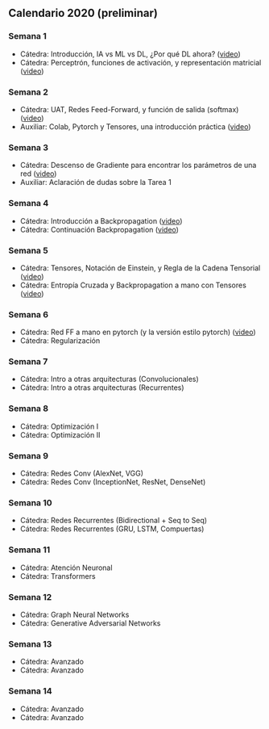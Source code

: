## Calendario 2020 (preliminar)

### Semana 1

* Cátedra: Introducción, IA vs ML vs DL, ¿Por qué DL ahora? ([video](https://www.youtube.com/watch?v=BASByOlqqkc&list=PLBjZ-ginWc1e0_Dp4heHglsjJmacV_F20&index=1))
* Cátedra: Perceptrón, funciones de activación, y representación matricial ([video](https://www.youtube.com/watch?v=mDCxK2Pu0mA&list=PLBjZ-ginWc1e0_Dp4heHglsjJmacV_F20&index=2))

### Semana 2

* Cátedra: UAT, Redes Feed-Forward, y función de salida (softmax) ([video](https://www.youtube.com/watch?v=eV-N1ozcZrk&list=PLBjZ-ginWc1e0_Dp4heHglsjJmacV_F20&index=3))
* Auxiliar: Colab, Pytorch y Tensores, una introducción práctica ([video](https://www.youtube.com/watch?v=gjTV_7X2O9Y&feature=youtu.be))

### Semana 3

* Cátedra: Descenso de Gradiente para encontrar los parámetros de una red ([video](https://www.youtube.com/watch?v=G4dnRSSC6Kw))
* Auxiliar: Aclaración de dudas sobre la Tarea 1

### Semana 4

* Cátedra: Introducción a Backpropagation ([video](https://www.youtube.com/watch?v=1EUAoM1EhM0))
* Cátedra: Continuación Backpropagation ([video](https://www.youtube.com/watch?v=Gp2rY7LvTyQ))

### Semana 5

* Cátedra: Tensores, Notación de Einstein, y Regla de la Cadena Tensorial ([video](https://www.youtube.com/watch?v=pLUNS_tK-K8))
* Cátedra: Entropía Cruzada y Backpropagation a mano con Tensores ([video](https://www.youtube.com/watch?v=e_1lis8ByyI))

### Semana 6

* Cátedra: Red FF a mano en pytorch (y la versión estilo pytorch) ([video](https://www.youtube.com/watch?v=y6aD4WG-rOw))
* Cátedra: Regularización

### Semana 7

* Cátedra: Intro a otras arquitecturas (Convolucionales)
* Cátedra: Intro a otras arquitecturas (Recurrentes)

### Semana 8

* Cátedra: Optimización I
* Cátedra: Optimización II

### Semana 9

* Cátedra: Redes Conv (AlexNet, VGG)
* Cátedra: Redes Conv (InceptionNet, ResNet, DenseNet)

### Semana 10

* Cátedra: Redes Recurrentes (Bidirectional + Seq to Seq)
* Cátedra: Redes Recurrentes (GRU, LSTM, Compuertas)

### Semana 11

* Cátedra: Atención Neuronal
* Cátedra: Transformers

### Semana 12

* Cátedra: Graph Neural Networks 
* Cátedra: Generative Adversarial Networks

### Semana 13

* Cátedra: Avanzado
* Cátedra: Avanzado

### Semana 14

* Cátedra: Avanzado
* Cátedra: Avanzado

